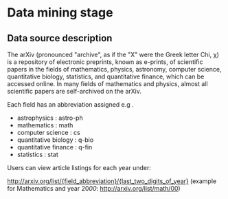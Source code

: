 Data mining stage
=================

Data source description
-----------------------

The arXiv (pronounced "archive", as if the "X" were the Greek letter Chi, χ) is a repository of electronic preprints, known as e-prints, of scientific papers in the fields of mathematics, physics, astronomy, computer science, quantitative biology, statistics, and quantitative finance, which can be accessed online. In many fields of mathematics and physics, almost all scientific papers are self-archived on the arXiv.

Each field has an abbreviation assigned e.g . 

- astrophysics : astro-ph
- mathematics : math
- computer science : cs
- quantitative biology : q-bio
- quantitative finance : q-fin
- statistics : stat

Users can view article listings for each year under:

http://arxiv.org/list/{field_abbreviation}/{last_two_digits_of_year} (example for Mathematics and year 20*00*: http://arxiv.org/list/math/00)


